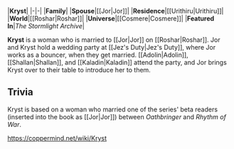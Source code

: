 |**Kryst**|
|-|-|
|**Family**|
|**Spouse**|[[Jor\|Jor]]|
|**Residence**|[[Urithiru\|Urithiru]]|
|**World**|[[Roshar\|Roshar]]|
|**Universe**|[[Cosmere\|Cosmere]]|
|**Featured In**|*The Stormlight Archive*|

**Kryst** is a woman who is married to [[Jor\|Jor]] on [[Roshar\|Roshar]].
Jor and Kryst hold a wedding party at [[Jez's Duty\|Jez's Duty]], where Jor works as a bouncer, when they get married. [[Adolin\|Adolin]], [[Shallan\|Shallan]], and [[Kaladin\|Kaladin]] attend the party, and Jor brings Kryst over to their table to introduce her to them.

## Trivia
Kryst is based on a woman who married one of the series' beta readers (inserted into the book as [[Jor\|Jor]]) between *Oathbringer* and *Rhythm of War*.


https://coppermind.net/wiki/Kryst